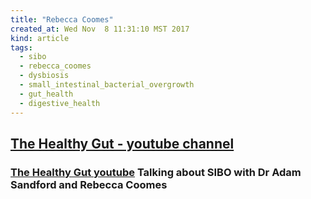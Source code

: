 ```yaml
---
title: "Rebecca Coomes"
created_at: Wed Nov  8 11:31:10 MST 2017
kind: article
tags:
  - sibo
  - rebecca_coomes
  - dysbiosis
  - small_intestinal_bacterial_overgrowth
  - gut_health
  - digestive_health
---
```


<h2>
  <a href="https://www.youtube.com/channel/UC_2TJ1Zrii_Oh9vKBt7oPbA" target="_blank">The Healthy Gut - youtube channel</a>
</h2>

<h3>
  <a href="https://www.youtube.com/watch?v=EA8GvqnwXog" target="_blank">The Healthy Gut youtube</a>
  Talking about SIBO with Dr Adam Sandford and Rebecca Coomes
</h3>

<!--
html boilerplate
<a href="" target="_blank"></a>
<a name=""></a>
<img src="" width="400px">
<ul>
  <li></li>
</ul>
<pre>
</pre>
<p style="margin-bottom: 2em;"></p>
<hr style="border: 0; height: 3px; background: #333; background-image: linear-gradient(to right, #ccc, #333, #ccc);">
<pre><code>
</code></pre>
<math xmlns='http://www.w3.org/1998/Math/MathML' display='block'>
</math>
-->
